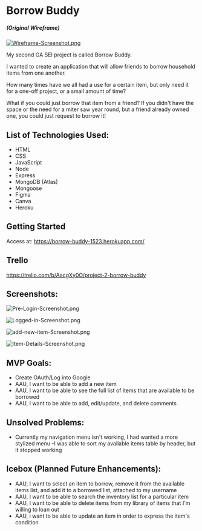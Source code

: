 # Borrow Buddy 
##### (Original Wireframe)
[![Wireframe-Screenshot.png](https://i.postimg.cc/HnV2FLc7/Wireframe-Screenshot.png)](https://postimg.cc/CnpkqS4F)

My second GA SEI project is called Borrow Buddy. 

I wanted to create an application that will allow friends to borrow household items from one another. 

How many times have we all had a use for a certain item, but only need it for a one-off project, or a small amount of time? 

What if you could just borrow that item from a friend? 
If you didn't have the space or the need for a miter saw year round, but a friend already owned one, you could just request to borrow it!

## List of Technologies Used:
- HTML
- CSS
- JavaScript
- Node
- Express
- MongoDB (Atlas)
- Mongoose
- Figma
- Canva
- Heroku

## Getting Started
Access at: https://borrow-buddy-1523.herokuapp.com/


## Trello
https://trello.com/b/AacgXy0O/project-2-borrow-buddy



## Screenshots:
![Pre-Login-Screenshot.png](https://i.postimg.cc/pXrDgkfM/Pre-Login-Screenshot.png)

![Logged-in-Screenshot.png](https://i.postimg.cc/59nB7DFm/Logged-in-Screenshot.png)

![add-new-item-Screenshot.png](https://i.postimg.cc/zvtTyR1Q/add-new-item-Screenshot.png)

![Item-Details-Screenshot.png](https://i.postimg.cc/Fs6jmcpd/Item-Details-Screenshot.png)


## MVP Goals:
- Create OAuth/Log into Google
- AAU, I want to be able to add a new item
- AAU, I want to be able to see the full list of items that are available to be borrowed
- AAU, I want to be able to add, edit/update, and delete comments

## Unsolved Problems: 
- Currently my navigation menu isn't working, I had wanted a more stylized menu
-I was able to sort my available items table by header, but it stopped working

## Icebox (Planned Future Enhancements):
- AAU, I want to select an item to borrow, remove it from the available items list, and add it to a borrowed list, attached to my username
- AAU, I want to be able to search the inventory list for a particular item
- AAU, I want to be able to delete items from my library of items that I'm willing to loan out
- AAU, i want to be able to update an item in order to express the item's condition
